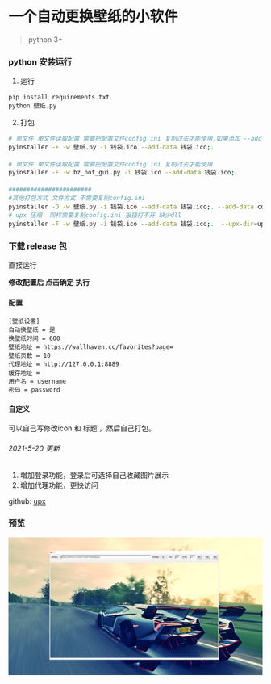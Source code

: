 # 一个自动更换壁纸的小软件
> python 3+

### python 安装运行
1. 运行
```bash
pip install requirements.txt
python 壁纸.py
```
2. 打包
```bash
# 单文件 单文件读取配置 需要把配置文件config.ini 复制过去才能使用,如果添加 --add-data config.ini;. 就无法永久保存配置
pyinstaller -F -w 壁纸.py -i 钱袋.ico --add-data 钱袋.ico;.

# 单文件 单文件读取配置 需要把配置文件config.ini 复制过去才能使用
pyinstaller -F -w bz_not_gui.py -i 钱袋.ico --add-data 钱袋.ico;.

#######################
#其他打包方式 文件方式 不需要复制config.ini
pyinstaller -D -w 壁纸.py -i 钱袋.ico --add-data 钱袋.ico;. --add-data config.ini;.
# upx 压缩  同样需要复制config.ini 报错打不开 缺少dll
pyinstaller -F -w 壁纸.py -i 钱袋.ico --add-data 钱袋.ico;.  --upx-dir=upx/upx.exe
```


### 下载 release 包
直接运行

**修改配置后 点击确定 执行**
#### 配置
```
[壁纸设置]
自动换壁纸 = 是
换壁纸时间 = 600
壁纸地址 = https://wallhaven.cc/favorites?page=
壁纸页数 = 10
代理地址 = http://127.0.0.1:8889
缓存地址 = 
用户名 = username
密码 = password
```

#### 自定义
可以自己写修改icon 和 标题 ，然后自己打包。

###### 2021-5-20 更新
1. 增加登录功能，登录后可选择自己收藏图片展示
2. 增加代理功能，更快访问




github: [upx](https://github.com/upx/upx)
### 预览
![image](https://github.com/libaibuaidufu/auto-change-wallhaven/blob/master/preview.png)